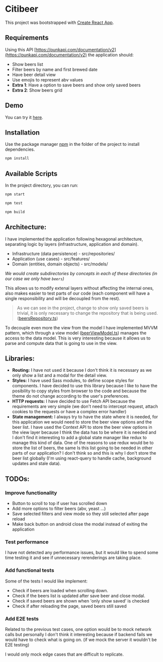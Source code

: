 # Citibeer

This project was bootstrapped with [Create React App](https://github.com/facebook/create-react-app).

## Requirements

Using this API [https://punkapi.com/documentation/v2](https://punkapi.com/documentation/v2) the application should:

- Show beers list
- Filter beers by name and first brewed date
- Have beer detail view
- Use emojis to represent abv values
- **Extra 1**: Have a option to save beers and show only saved beers
- **Extra 2**: Show beers grid

## Demo

You can try it [here](https://miguel-ra.github.io/citibeer/).

## Installation

Use the package manager [npm](https://www.npmjs.com/get-npm) in the folder of the project to install dependencies.

```bash
npm install
```

## Available Scripts

In the project directory, you can run:

```bash
npm start
```

```bash
npm test
```

```bash
npm build
```

## Architecture:

I have implemented the application following hexagonal architecture, separating logic by layers (infrastructure, application and domain).

- Infrastructure (data persistence) - src/repositories/
- Application (use cases) - src/features/
- Domain (entities, domain objects) - src/models/

_We would create subdirectories by concepts in each of these directories (in our case we only have `beers`)_

This allows us to modify extenal layers without affecting the internal ones, also makes easier to test parts of our code (each component will have a single responsibility and will be decoupled from the rest).

> As we can see in the project, change to show only saved beers is trivial, it is only necessary to change the repository that is being used.
> ([beersRepository.ts](https://github.com/miguel-ra/citibeer/blob/master/src/repositories/beers/beersRepository.ts))

To decouple even more the view from the model I have implemented MVVM pattern, which through a view model ([beerViewModel.ts](https://github.com/miguel-ra/citibeer/blob/master/src/features/beers/beerViewModel.ts)) manages the access to the data model. This is very interesting because it allows us to parse and compute data that is going to use in the view.

## Libraries:

- **Routing:** I have not used it because I don't think it is necessary as we only show a list and a modal for the detail view.
- **Styles:** I have used Sass modules, to define scope styles for components. I have decided to use this library because I like to have the posibility to copy styles from browser to the code and because the theme do not change according to the user's preferences.
- **HTTP requests:** I have decided to use Fetch API because the requirements are very simple (we don't need to intercept request, attach cookies to the requests or have a complex error handler)
- **State management:** I always try to have the state where it is needed, for this application we would need to store the beer view options and the beer list. I have used the Context API to store the beer view options in the view layer because I think the data has to be where it is needed and I don't find it interesting to add a global state manager like redux to manage this kind of data. One of the reasons to use redux would be to store the list of beers, the same Is this list going to be needed in other parts of our application? I don't think so and this is why I don't store the beer list globally (I'm using react-query to handle cache, background updates and stale data).

## TODOs:

### Improve functionality

- Button to scroll to top if user has scrolled down
- Add more options to filter beers (abv, yeast ...)
- Save selected filters and view mode so they still selected after page reload
- Make back button on android close the modal instead of exiting the application

### Test performance

I have not detected any performance issues, but it would like to spend some time testing it and see if unnecessary rerenderings are taking place.

### Add functional tests

Some of the tests I would like implement:

- Check if beers are loaded when scrolling down.
- Check if the beers list is updated after save beer and close modal.
- Check if saved beers are shown when 'only show saved' is checked
- Check if after reloading the page, saved beers still saved

### Add E2E tests

Related to the previous test cases, one option would be to mock network calls but personally I don't think it interesting because if backend fails we would have to check what is going on. (if we mock the server it wouldn't be E2E testing)

I would only mock edge cases that are difficult to replicate.
